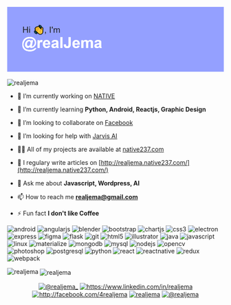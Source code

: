 ![header](header.png)


<p align="left"> <img src="www.native237.com" alt="realjema" /> </p>

- 🔭 I’m currently working on [NATIVE](https://github.com/realJema/React-Playground.git)

- 🌱 I’m currently learning **Python, Android, Reactjs, Graphic Design**

- 👯 I’m looking to collaborate on [Facebook](https://github.com/facebook/react-native)

- 🤝 I’m looking for help with [Jarvis AI](https://github.com/realJema/Jarvis)

- 👨‍💻 All of my projects are available at [native237.com](native237.com)

- 📝 I regulary write articles on [http://realjema.native237.com/](http://realjema.native237.com/)

- 💬 Ask me about **Javascript, Wordpress, AI**

- 📫 How to reach me **realjema@gmail.com**

- ⚡ Fun fact **I don't like Coffee**

<p align="left"><img src="https://devicons.github.io/devicon/devicon.git/icons/android/android-original-wordmark.svg" alt="android" width="40" height="40"/> <img src="https://devicons.github.io/devicon/devicon.git/icons/angularjs/angularjs-original.svg" alt="angularjs" width="40" height="40"/> <img src="https://download.blender.org/branding/community/blender_community_badge_white.svg" alt="blender" width="40" height="40"/> <img src="https://devicons.github.io/devicon/devicon.git/icons/bootstrap/bootstrap-plain.svg" alt="bootstrap" width="40" height="40"/> <img src="https://www.chartjs.org/media/logo-title.svg" alt="chartjs" width="40" height="40"/> <img src="https://devicons.github.io/devicon/devicon.git/icons/css3/css3-original-wordmark.svg" alt="css3" width="40" height="40"/> <img src="https://devicons.github.io/devicon/devicon.git/icons/electron/electron-original.svg" alt="electron" width="40" height="40"/> <img src="https://devicons.github.io/devicon/devicon.git/icons/express/express-original-wordmark.svg" alt="express" width="40" height="40"/> <img src="https://www.vectorlogo.zone/logos/figma/figma-icon.svg" alt="figma" width="40" height="40"/> <img src="https://www.vectorlogo.zone/logos/pocoo_flask/pocoo_flask-icon.svg" alt="flask" width="40" height="40"/> <img src="https://www.vectorlogo.zone/logos/git-scm/git-scm-icon.svg" alt="git" width="40" height="40"/> <img src="https://devicons.github.io/devicon/devicon.git/icons/html5/html5-original-wordmark.svg" alt="html5" width="40" height="40"/> <img src="https://www.vectorlogo.zone/logos/adobe_illustrator/adobe_illustrator-icon.svg" alt="illustrator" width="40" height="40"/> <img src="https://devicons.github.io/devicon/devicon.git/icons/java/java-original-wordmark.svg" alt="java" width="40" height="40"/> <img src="https://devicons.github.io/devicon/devicon.git/icons/javascript/javascript-original.svg" alt="javascript" width="40" height="40"/> <img src="https://devicons.github.io/devicon/devicon.git/icons/linux/linux-original.svg" alt="linux" width="40" height="40"/> <img src="https://raw.githubusercontent.com/prplx/svg-logos/5585531d45d294869c4eaab4d7cf2e9c167710a9/svg/materialize.svg" alt="materialize" width="40" height="40"/> <img src="https://devicons.github.io/devicon/devicon.git/icons/mongodb/mongodb-original-wordmark.svg" alt="mongodb" width="40" height="40"/> <img src="https://devicons.github.io/devicon/devicon.git/icons/mysql/mysql-original-wordmark.svg" alt="mysql" width="40" height="40"/> <img src="https://devicons.github.io/devicon/devicon.git/icons/nodejs/nodejs-original-wordmark.svg" alt="nodejs" width="40" height="40"/> <img src="https://www.vectorlogo.zone/logos/opencv/opencv-icon.svg" alt="opencv" width="40" height="40"/> <img src="https://devicons.github.io/devicon/devicon.git/icons/photoshop/photoshop-plain.svg" alt="photoshop" width="40" height="40"/> <img src="https://devicons.github.io/devicon/devicon.git/icons/postgresql/postgresql-original-wordmark.svg" alt="postgresql" width="40" height="40"/> <img src="https://devicons.github.io/devicon/devicon.git/icons/python/python-original.svg" alt="python" width="40" height="40"/> <img src="https://devicons.github.io/devicon/devicon.git/icons/react/react-original-wordmark.svg" alt="react" width="40" height="40"/> <img src="https://reactnative.dev/img/header_logo.svg" alt="reactnative" width="40" height="40"/> <img src="https://devicons.github.io/devicon/devicon.git/icons/redux/redux-original.svg" alt="redux" width="40" height="40"/> <img src="https://devicons.github.io/devicon/devicon.git/icons/webpack/webpack-original.svg" alt="webpack" width="40" height="40"/></p><p><img align="left" src="https://github-readme-stats.vercel.app/api/top-langs/?username=realjema&layout=compact&hide=html" alt="realjema" /></p>

<p>&nbsp;<img align="center" src="https://github-readme-stats.vercel.app/api?username=realjema&show_icons=true" alt="realjema" /></p>

<p align="center">
<a href="https://twitter.com/@realjema_" target="blank"><img align="center" src="https://cdn.jsdelivr.net/npm/simple-icons@3.0.1/icons/twitter.svg" alt="@realjema_" height="30" width="30" /></a>
<a href="https://linkedin.com/in/https://www.linkedin.com/in/realjema" target="blank"><img align="center" src="https://cdn.jsdelivr.net/npm/simple-icons@3.0.1/icons/linkedin.svg" alt="https://www.linkedin.com/in/realjema" height="30" width="30" /></a>
<a href="https://fb.com/http://facebook.com/4realjema" target="blank"><img align="center" src="https://cdn.jsdelivr.net/npm/simple-icons@3.0.1/icons/facebook.svg" alt="http://facebook.com/4realjema" height="30" width="30" /></a>
<a href="https://instagram.com/realjema" target="blank"><img align="center" src="https://cdn.jsdelivr.net/npm/simple-icons@3.0.1/icons/instagram.svg" alt="realjema" height="30" width="30" /></a>
<a href="https://medium.com/@realjema" target="blank"><img align="center" src="https://cdn.jsdelivr.net/npm/simple-icons@3.0.1/icons/medium.svg" alt="@realjema" height="30" width="30" /></a>
</p>
